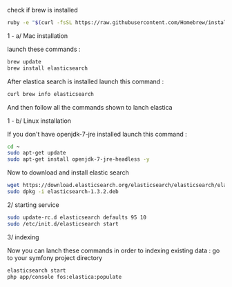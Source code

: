 check if brew is installed
``` bash
ruby -e "$(curl -fsSL https://raw.githubusercontent.com/Homebrew/install/master/install)"
```

1 - a/ Mac installation

launch these commands :
``` bash
brew update
brew install elasticsearch
```

After elastica search is installed
launch this command :
``` bash
curl brew info elasticsearch
```

And then follow all the commands shown to lanch elastica

1 - b/ Linux installation

If you don't have openjdk-7-jre installed
launch this command :
``` bash
cd ~
sudo apt-get update
sudo apt-get install openjdk-7-jre-headless -y
```

Now to download and install elastic search
``` bash
wget https://download.elasticsearch.org/elasticsearch/elasticsearch/elasticsearch-1.3.2.deb
sudo dpkg -i elasticsearch-1.3.2.deb
```

2/ starting service
``` bash
sudo update-rc.d elasticsearch defaults 95 10
sudo /etc/init.d/elasticsearch start
```


3/ indexing

Now you can lanch these commands in order to indexing existing data :
go to your symfony project directory
``` bash
elasticsearch start
php app/console fos:elastica:populate

```